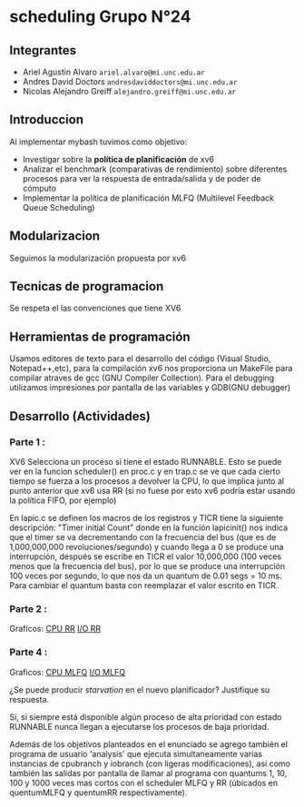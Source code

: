 ﻿# scheduling Grupo N°24
## Integrantes
 - Ariel Agustin Alvaro `ariel.alvaro@mi.unc.edu.ar`
 - Andres David Doctors `andresdaviddoctors@mi.unc.edu.ar`
 - Nicolas Alejandro Greiff `alejandro.greiff@mi.unc.edu.ar`
## Introduccion
Al implementar mybash tuvimos como objetivo:  
- Investigar sobre la **política de planificación** de xv6
- Analizar el benchmark (comparativas de rendimiento) sobre diferentes procesos para ver la respuesta de entrada/salida y de poder de cómputo 
- Implementar la política de planificación MLFQ (Multilevel Feedback Queue Scheduling)

## Modularizacion 
Seguimos la modularización propuesta por xv6
## Tecnicas de programacion
Se respeta el las convenciones que tiene XV6
## Herramientas de programación
Usamos editores de texto para el desarrollo del código (Visual Studio, Notepad++,etc), para la compilación xv6 nos proporciona un MakeFile para compilar atraves de gcc (GNU Compiler Collection). Para el debugging utilizamos impresiones por pantalla de las variables y GDB(GNU debugger)

## Desarrollo (Actividades) 

### Parte 1 :

XV6 Selecciona un proceso si tiene el estado RUNNABLE. Esto se puede ver en la funcion scheduler() en proc.c y en trap.c se ve que cada cierto tiempo se fuerza a los procesos a devolver la CPU, lo que implica junto al punto anterior que xv6 usa RR (si no fuese por esto xv6 podría estar usando la política FIFO, por ejemplo)



En lapic.c se definen los macros de los registros y TICR tiene la siguiente descripción: "Timer initial Count" donde en la función lapicinit() nos indica que el timer se va decrementando con la frecuencia del bus (que es de 1,000,000,000 revoluciones/segundo) y cuando llega a 0 se produce una interrupción, después se escribe en TICR el valor 10,000,000 (100 veces menos que la frecuencia del bus), por lo que se produce una interrupción 100 veces por segundo, lo que nos da un quantum de 0.01 segs = 10 ms. Para cambiar el quantum basta con reemplazar el valor escrito en TICR.


### Parte 2 :
Graficos:
[CPU RR](https://imgur.com/H5w9G3I)
[I/O RR](https://imgur.com/sVR2Ojg)


### Parte 4 :
Graficos:
[CPU MLFQ](https://imgur.com/FgeQjTJ)
[I/O MLFQ](https://imgur.com/tVtu1Tk)

¿Se puede producir *starvation* en el nuevo planificador? Justifique su respuesta.

Sí, si siempre está disponible algún proceso de alta prioridad con estado RUNNABLE nunca llegan a ejecutarse los procesos de baja prioridad.


Además de los objetivos planteados en el enunciado se agrego también el programa de usuario 'analysis' que ejecuta simultaneamente varias instancias de cpubranch y iobranch (con ligeras modificaciones), así como también las salidas por pantalla de llamar al programa con quantums 1, 10, 100 y 1000 veces mas cortos con el scheduler MLFQ y RR (úbicados en quentumMLFQ y quentumRR respectivamente).
